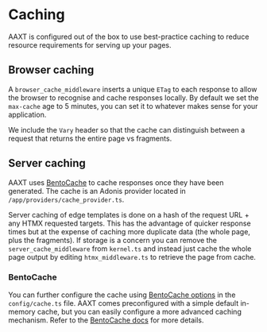 # Caching

AAXT is configured out of the box to use best-practice caching to reduce resource requirements for serving up your pages.

## Browser caching

A `browser_cache_middleware` inserts a unique `ETag` to each response to allow the browser to recognise and cache responses locally. By default we set the `max-cache` age to 5 minutes, you can set it to whatever makes sense for your application.

We include the `Vary` header so that the cache can distinguish between a request that returns the entire page vs fragments.

## Server caching

AAXT uses [BentoCache](https://bentocache.dev/) to cache responses once they have been generated. The cache is an Adonis provider located in `/app/providers/cache_provider.ts`. 

Server caching of edge templates is done on a hash of the request URL + any HTMX requested targets. This has the advantage of quicker response times but at the expense of caching more duplicate data (the whole page, plus the fragments). If storage is a concern you can remove the `server_cache_middleware` from `kernel.ts` and instead just cache the whole page output by editing `htmx_middleware.ts` to retrieve the page from cache.

### BentoCache

You can further configure the cache using [BentoCache options](https://bentocache.dev/docs/options) in the `config/cache.ts` file. AAXT comes preconfigured with a simple default in-memory cache, but you can easily configure a more advanced caching mechanism. Refer to the [BentoCache docs](https://bentocache.dev/docs) for more details.

